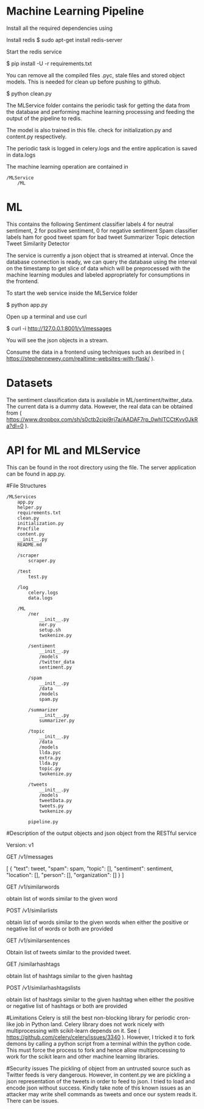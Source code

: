 # Machine Learning Pipeline

Install all the required dependencies using

Install redis
$ sudo apt-get install redis-server

Start the redis service

$ pip install -U -r requirements.txt

You can remove all the compiled files .pyc, stale files and stored object models. This is needed for clean up before pushing to github.

$ python clean.py

The MLService folder contains the periodic task for getting the data from the database and performing machine learning processing and feeding the output of the pipeline to redis.

The model is also trained in this file. check for initialization.py and content.py respectively.

The periodic task is logged in celery.logs and the entire application is saved in data.logs
 

The machine learning operation are contained in
    
    /MLService
        /ML

# ML

This contains the following
        Sentiment classifier
            labels
                4 for neutral sentiment, 
                2 for positive sentiment, 
                0 for negative sentiment
        Spam classifier
            labels
                ham for good tweet
                spam for bad tweet
        Summarizer
        Topic detection
        Tweet Similarity Detector

The service is currently a json object that is streamed at interval. Once the database connection is ready, we can query the database using the interval on the timestamp to get slice of data which will be preprocessed with the machine learning modules and labeled appropriately for consumptions in the frontend.

To start the web service inside the MLService folder
    
$ python app.py


Open up a terminal and use curl
    
$ curl -i http://127.0.0.1:8001/v1/messages

You will see the json objects in a stream.

Consume the data in a frontend using techniques such as desribed in ( https://stephennewey.com/realtime-websites-with-flask/ ).

# Datasets

The sentiment classification data is available in ML/sentiment/twitter_data. The current data is a dummy data. However, the real data can be obtained from ( https://www.dropbox.com/sh/s0ctb2cjpi9rj7a/AADAF7rp_0whlTCCtKvv0JkRa?dl=0 ).





# API for ML and MLService

This can be found in the root directory using the file.
The server application can be found in app.py.

#File Structures

    /MLServices
        app.py
        helper.py
        requirements.txt
        clean.py
        initialization.py
        Procfile
        content.py
        __init__.py
        README.md

        /scraper
            scraper.py

        /test
            test.py

        /log
            celery.logs
            data.logs

        /ML
            /ner
                __init__.py   
                ner.py 
                setup.sh 
                twokenize.py

            /sentiment
                __init__.py
                /models        
                /twitter_data
                sentiment.py  

            /spam
                __init__.py
                /data  
                /models  
                spam.py 

            /summarizer
                __init__.py  
                summarizer.py  

            /topic
                __init__.py
                /data
                /models
                llda.pyc  
                extra.py       
                llda.py       
                topic.py  
                twokenize.py

            /tweets
                __init__.py
                /models 
                tweetData.py  
                tweets.py      
                twokenize.py

            pipeline.py

#Description of the output objects and json object from the RESTful service

Version: v1

GET /v1/messages

[
{ "text": tweet, "spam": spam, "topic": [], "sentiment": sentiment, "location": [],  "person": [], "organization": [] }
]


GET /v1/similarwords

obtain list of words similar to the given word

POST /v1/similarlists

obtain list of words similar to the given words when either the positive or negative list of words or both are provided

GET /v1/similarsentences

Obtain list of tweets similar to the provided tweet.

GET /similarhashtags

obtain list of hashtags similar to the given hashtag

POST /v1/similarhashtagslists

obtain list of hashtags similar to the given hashtag when either the positive or negative list of hashtags or both are provided

#Limitations
Celery is still the best non-blocking library for periodic cron-like job in Python land.
Celery library does not work nicely with multiprocessing with scikit-learn depends on it. See ( https://github.com/celery/celery/issues/3340 ). However, I tricked it to fork demons by calling a python script from a terminal within the python code. This must force the process to fork and hence allow multiprocessing to work for the scikit learn and other machine learning libraries.


#Security issues
The pickling of object from an untrusted source such as Twitter feeds is very dangerous. However, in content.py we are pickling a json representation of the tweets in order to feed to json. I tried to load and encode json without success. Kindly take note of this known issues as an attacker may write shell commands as tweets and once our system reads it. There can be issues.
